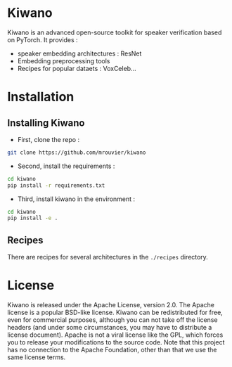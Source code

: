 # Kiwano

Kiwano is an advanced open-source toolkit for speaker verification based on PyTorch. It provides :
- speaker embedding architectures : ResNet
- Embedding preprocessing tools
- Recipes for popular dataets : VoxCeleb...


# Installation


## Installing Kiwano


- First, clone the repo :

```bash
git clone https://github.com/mrouvier/kiwano
```

- Second, install the requirements :

```bash
cd kiwano
pip install -r requirements.txt
```

- Third, install kiwano in the environment :

```bash
cd kiwano
pip install -e .
```

## Recipes

There are recipes for several architectures in the `./recipes` directory.


# License

Kiwano is released under the Apache License, version 2.0. The Apache license is a popular BSD-like license. Kiwano can be redistributed for free, even for commercial purposes, although you can not take off the license headers (and under some circumstances, you may have to distribute a license document). Apache is not a viral license like the GPL, which forces you to release your modifications to the source code. Note that this project has no connection to the Apache Foundation, other than that we use the same license terms.











